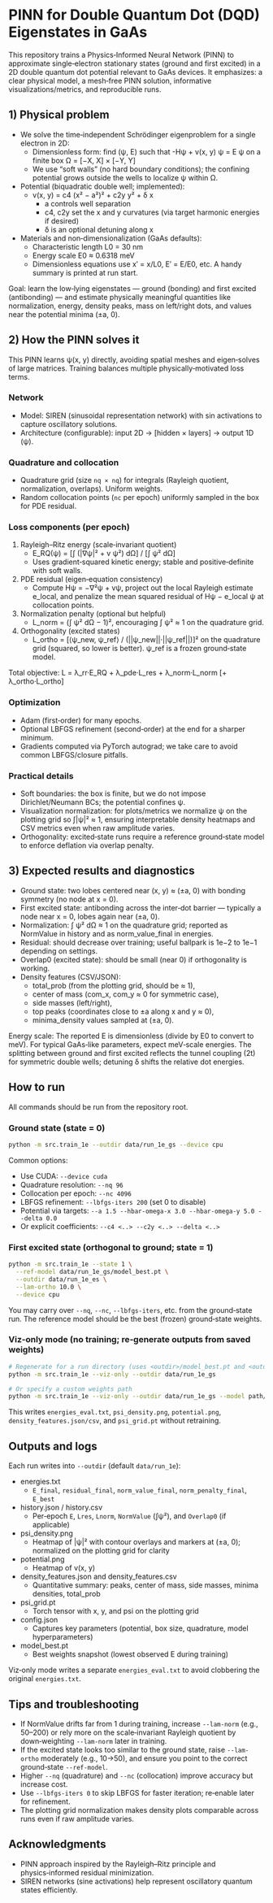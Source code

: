 # PINN for Double Quantum Dot (DQD) Eigenstates in GaAs

This repository trains a Physics‑Informed Neural Network (PINN) to approximate single‑electron stationary states (ground and first excited) in a 2D double quantum dot potential relevant to GaAs devices. It emphasizes: a clear physical model, a mesh‑free PINN solution, informative visualizations/metrics, and reproducible runs.


## 1) Physical problem

- We solve the time‑independent Schrödinger eigenproblem for a single electron in 2D:
  - Dimensionless form: find (ψ, E) such that
    -Hψ + v(x, y) ψ = E ψ on a finite box Ω = [−X, X] × [−Y, Y]
  - We use “soft walls” (no hard boundary conditions); the confining potential grows outside the wells to localize ψ within Ω.
- Potential (biquadratic double well; implemented):
  - v(x, y) = c4 (x² − a²)² + c2y y² + δ x
    - a controls well separation
    - c4, c2y set the x and y curvatures (via target harmonic energies if desired)
    - δ is an optional detuning along x
- Materials and non‑dimensionalization (GaAs defaults):
  - Characteristic length L0 = 30 nm
  - Energy scale E0 ≈ 0.6318 meV
  - Dimensionless equations use x′ = x/L0, E′ = E/E0, etc. A handy summary is printed at run start.

Goal: learn the low‑lying eigenstates — ground (bonding) and first excited (antibonding) — and estimate physically meaningful quantities like normalization, energy, density peaks, mass on left/right dots, and values near the potential minima (±a, 0).


## 2) How the PINN solves it

This PINN learns ψ(x, y) directly, avoiding spatial meshes and eigen‑solves of large matrices. Training balances multiple physically‑motivated loss terms.

### Network
- Model: SIREN (sinusoidal representation network) with sin activations to capture oscillatory solutions.
- Architecture (configurable): input 2D → [hidden × layers] → output 1D (ψ).

### Quadrature and collocation
- Quadrature grid (size `nq × nq`) for integrals (Rayleigh quotient, normalization, overlaps). Uniform weights.
- Random collocation points (`nc` per epoch) uniformly sampled in the box for PDE residual.

### Loss components (per epoch)
1. Rayleigh–Ritz energy (scale‑invariant quotient)
   - E_RQ(ψ) = [∫ (|∇ψ|² + v ψ²) dΩ] / [∫ ψ² dΩ]
   - Uses gradient‑squared kinetic energy; stable and positive‑definite with soft walls.
2. PDE residual (eigen‑equation consistency)
   - Compute Hψ = −∇²ψ + vψ, project out the local Rayleigh estimate e_local, and penalize the mean squared residual of Hψ − e_local ψ at collocation points.
3. Normalization penalty (optional but helpful)
   - L_norm = (∫ ψ² dΩ − 1)², encouraging ∫ ψ² ≈ 1 on the quadrature grid.
4. Orthogonality (excited states)
   - L_ortho = [⟨ψ_new, ψ_ref⟩ / (||ψ_new||·||ψ_ref||)]² on the quadrature grid (squared, so lower is better). ψ_ref is a frozen ground‑state model.

Total objective:  L = λ_rr·E_RQ + λ_pde·L_res + λ_norm·L_norm [+ λ_ortho·L_ortho]

### Optimization
- Adam (first‑order) for many epochs.
- Optional LBFGS refinement (second‑order) at the end for a sharper minimum.
- Gradients computed via PyTorch autograd; we take care to avoid common LBFGS/closure pitfalls.

### Practical details
- Soft boundaries: the box is finite, but we do not impose Dirichlet/Neumann BCs; the potential confines ψ.
- Visualization normalization: for plots/metrics we normalize ψ on the plotting grid so ∫|ψ|² ≈ 1, ensuring interpretable density heatmaps and CSV metrics even when raw amplitude varies.
- Orthogonality: excited‑state runs require a reference ground‑state model to enforce deflation via overlap penalty.


## 3) Expected results and diagnostics

- Ground state: two lobes centered near (x, y) ≈ (±a, 0) with bonding symmetry (no node at x = 0).
- First excited state: antibonding across the inter‑dot barrier — typically a node near x = 0, lobes again near (±a, 0).
- Normalization: ∫ ψ² dΩ ≈ 1 on the quadrature grid; reported as NormValue in history and as norm_value_final in energies.
- Residual: should decrease over training; useful ballpark is 1e−2 to 1e−1 depending on settings.
- Overlap0 (excited state): should be small (near 0) if orthogonality is working.
- Density features (CSV/JSON):
  - total_prob (from the plotting grid, should be ≈ 1),
  - center of mass (com_x, com_y ≈ 0 for symmetric case),
  - side masses (left/right),
  - top peaks (coordinates close to ±a along x and y ≈ 0),
  - minima_density values sampled at (±a, 0).

Energy scale: The reported E is dimensionless (divide by E0 to convert to meV). For typical GaAs‑like parameters, expect meV‑scale energies. The splitting between ground and first excited reflects the tunnel coupling (2t) for symmetric double wells; detuning δ shifts the relative dot energies.


## How to run

All commands should be run from the repository root.

### Ground state (state = 0)
```bash
python -m src.train_1e --outdir data/run_1e_gs --device cpu
```
Common options:
- Use CUDA: `--device cuda`
- Quadrature resolution: `--nq 96`
- Collocation per epoch: `--nc 4096`
- LBFGS refinement: `--lbfgs-iters 200` (set 0 to disable)
- Potential via targets: `--a 1.5 --hbar-omega-x 3.0 --hbar-omega-y 5.0 --delta 0.0`
- Or explicit coefficients: `--c4 <..> --c2y <..> --delta <..>`

### First excited state (orthogonal to ground; state = 1)
```bash
python -m src.train_1e --state 1 \
  --ref-model data/run_1e_gs/model_best.pt \
  --outdir data/run_1e_es \
  --lam-ortho 10.0 \
  --device cpu
```
You may carry over `--nq`, `--nc`, `--lbfgs-iters`, etc. from the ground‑state run. The reference model should be the best (frozen) ground‑state weights.

### Viz‑only mode (no training; re‑generate outputs from saved weights)
```bash
# Regenerate for a run directory (uses <outdir>/model_best.pt and <outdir>/config.json if present)
python -m src.train_1e --viz-only --outdir data/run_1e_gs

# Or specify a custom weights path
python -m src.train_1e --viz-only --outdir data/run_1e_gs --model path/to/model_best.pt
```
This writes `energies_eval.txt`, `psi_density.png`, `potential.png`, `density_features.json/csv`, and `psi_grid.pt` without retraining.


## Outputs and logs

Each run writes into `--outdir` (default `data/run_1e`):

- energies.txt
  - `E_final`, `residual_final`, `norm_value_final`, `norm_penalty_final`, `E_best`
- history.json / history.csv
  - Per‑epoch `E`, `Lres`, `Lnorm`, `NormValue` (∫ψ²), and `Overlap0` (if applicable)
- psi_density.png
  - Heatmap of |ψ|² with contour overlays and markers at (±a, 0); normalized on the plotting grid for clarity
- potential.png
  - Heatmap of v(x, y)
- density_features.json and density_features.csv
  - Quantitative summary: peaks, center of mass, side masses, minima densities, total_prob
- psi_grid.pt
  - Torch tensor with x, y, and psi on the plotting grid
- config.json
  - Captures key parameters (potential, box size, quadrature, model hyperparameters)
- model_best.pt
  - Best weights snapshot (lowest observed E during training)

Viz‑only mode writes a separate `energies_eval.txt` to avoid clobbering the original `energies.txt`.


## Tips and troubleshooting

- If NormValue drifts far from 1 during training, increase `--lam-norm` (e.g., 50–200) or rely more on the scale‑invariant Rayleigh quotient by down‑weighting `--lam-norm` later in training.
- If the excited state looks too similar to the ground state, raise `--lam-ortho` moderately (e.g., 10→50), and ensure you point to the correct ground‑state `--ref-model`.
- Higher `--nq` (quadrature) and `--nc` (collocation) improve accuracy but increase cost.
- Use `--lbfgs-iters 0` to skip LBFGS for faster iteration; re‑enable later for refinement.
- The plotting grid normalization makes density plots comparable across runs even if raw amplitude varies.


## Acknowledgments

- PINN approach inspired by the Rayleigh–Ritz principle and physics‑informed residual minimization.
- SIREN networks (sine activations) help represent oscillatory quantum states efficiently.


